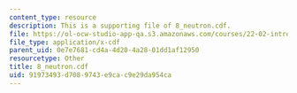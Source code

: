 ```yaml
---
content_type: resource
description: This is a supporting file of 8_neutron.cdf.
file: https://ol-ocw-studio-app-qa.s3.amazonaws.com/courses/22-02-introduction-to-applied-nuclear-physics-spring-2012/91973493d7089743e9cac9e29da954ca_8_neutron.cdf
file_type: application/x-cdf
parent_uid: 0e7e7681-cd4a-4d20-4a28-01dd1af12950
resourcetype: Other
title: 8_neutron.cdf
uid: 91973493-d708-9743-e9ca-c9e29da954ca
---
```


